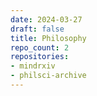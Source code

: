 ```yaml
---
date: 2024-03-27
draft: false
title: Philosophy
repo_count: 2
repositories:
- mindrxiv
- philsci-archive
---
```



